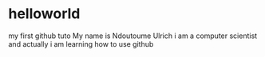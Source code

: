 # helloworld
my first github tuto
My name is Ndoutoume Ulrich
i am a computer scientist and actually i am learning how to use github

